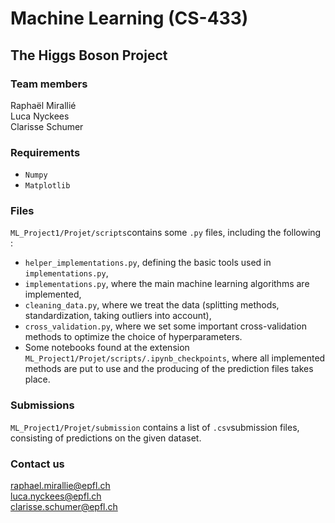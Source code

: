 # Machine Learning (CS-433)
## The Higgs Boson Project

### Team members
Raphaël Mirallié\
Luca Nyckees\
Clarisse Schumer

### Requirements
* `Numpy`
* `Matplotlib`

### Files
`ML_Project1/Projet/scripts`contains some `.py` files, including the following :
  - `helper_implementations.py`, defining the basic tools used in `implementations.py`,
  - `implementations.py`, where the main machine learning algorithms are implemented,
  - `cleaning_data.py`, where we treat the data (splitting methods, standardization, taking outliers into account),
  - `cross_validation.py`, where we set some important cross-validation methods to optimize the choice of hyperparameters.
  - Some notebooks found at the extension `ML_Project1/Projet/scripts/.ipynb_checkpoints`, where all implemented methods are put to use and the producing of the prediction files takes place.
  
### Submissions
`ML_Project1/Projet/submission` contains a list of `.csv`submission files, consisting of predictions on the given dataset.
  
  
### Contact us
raphael.mirallie@epfl.ch\
luca.nyckees@epfl.ch\
clarisse.schumer@epfl.ch

